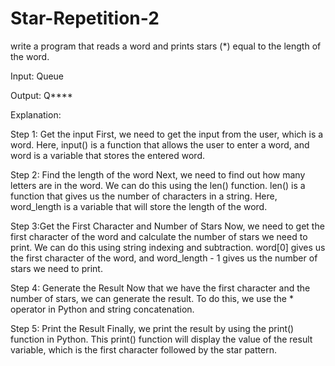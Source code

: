 # Star-Repetition-2
write a program that reads a word and prints stars (*) equal to the length of the word.

Input: Queue

Output: Q****

Explanation:

Step 1: Get the input First, we need to get the input from the user, which is a word. Here, input() is a function that allows the user to enter a word, and word is a variable that stores the entered word.

Step 2:  Find the length of the word
Next, we need to find out how many letters are in the word. We can do this using the len() function.
len() is a function that gives us the number of characters in a string. Here, word_length is a variable that will store the length of the word.

Step 3:Get the First Character and Number of Stars
Now, we need to get the first character of the word and calculate the number of stars we need to print. We can do this using string indexing and subtraction.
word[0] gives us the first character of the word, and word_length - 1 gives us the number of stars we need to print.

Step 4: Generate the Result
Now that we have the first character and the number of stars, we can generate the result. To do this, we use the * operator in Python and string concatenation.


Step 5: Print the Result
Finally, we print the result by using the print() function in Python.
This print() function will display the value of the result variable, which is the first character followed by the star pattern.

